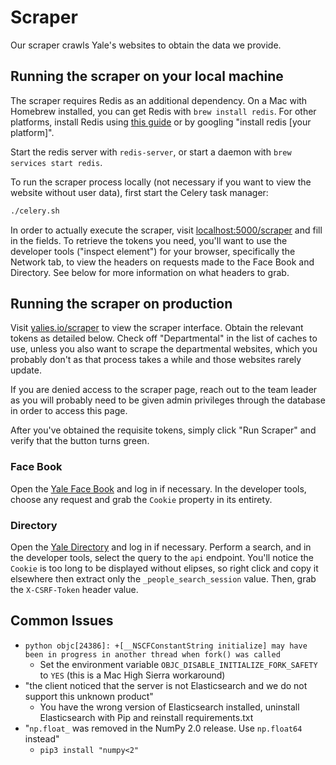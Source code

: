 # Scraper
Our scraper crawls Yale's websites to obtain the data we provide.

## Running the scraper on your local machine
The scraper requires Redis as an additional dependency. On a Mac with Homebrew installed, you can get Redis with `brew install redis`. For other platforms, install Redis using [this guide](https://redis.io/topics/quickstart) or by googling "install redis [your platform]".

Start the redis server with `redis-server`, or start a daemon with `brew services start redis`.

To run the scraper process locally (not necessary if you want to view the website without user data), first start the Celery task manager:
```sh
./celery.sh
```
In order to actually execute the scraper, visit [localhost:5000/scraper](http://localhost:5000/scraper) and fill in the fields. To retrieve the tokens you need, you'll want to use the developer tools ("inspect element") for your browser, specifically the Network tab, to view the headers on requests made to the Face Book and Directory. See below for more information on what headers to grab.

## Running the scraper on production
Visit [yalies.io/scraper](https://yalies.io/scraper) to view the scraper interface. Obtain the relevant tokens as detailed below. Check off "Departmental" in the list of caches to use, unless you also want to scrape the departmental websites, which you probably don't as that process takes a while and those websites rarely update.

If you are denied access to the scraper page, reach out to the team leader as you will probably need to be given admin privileges through the database in order to access this page.

After you've obtained the requisite tokens, simply click "Run Scraper" and verify that the button turns green.

### Face Book
Open the [Yale Face Book](https://students.yale.edu/facebook) and log in if necessary. In the developer tools, choose any request and grab the `Cookie` property in its entirety.

### Directory
Open the [Yale Directory](https://directory.yale.edu) and log in if necessary. Perform a search, and in the developer tools, select the query to the `api` endpoint. You'll notice the `Cookie` is too long to be displayed without elipses, so right click and copy it elsewhere then extract only the `_people_search_session` value. Then, grab the `X-CSRF-Token` header value.

## Common Issues
- `python objc[24386]: +[__NSCFConstantString initialize] may have been in progress in another thread when fork() was called`
    - Set the environment variable `OBJC_DISABLE_INITIALIZE_FORK_SAFETY` to `YES` (this is a Mac High Sierra workaround)
- "the client noticed that the server is not Elasticsearch and we do not support this unknown product"
    - You have the wrong version of Elasticsearch installed, uninstall Elasticsearch with Pip and reinstall requirements.txt
- "`np.float_` was removed in the NumPy 2.0 release. Use `np.float64` instead"
    - `pip3 install "numpy<2"`
